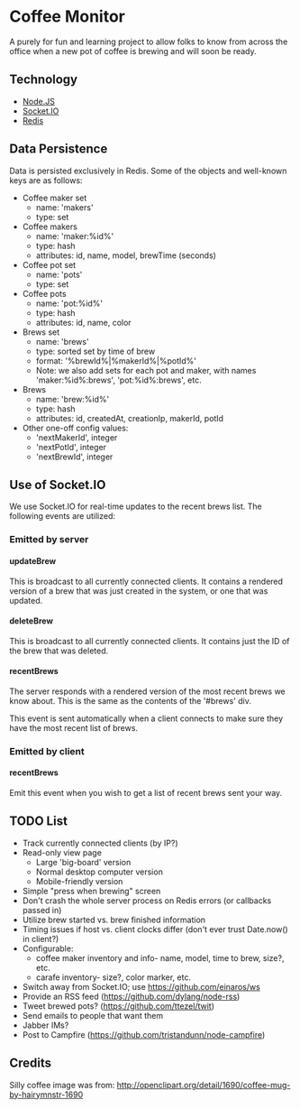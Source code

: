 Coffee Monitor
==============

A purely for fun and learning project to allow folks to know from across the
office when a new pot of coffee is brewing and will soon be ready.

Technology
----------

* [Node.JS](http://nodejs.org/)
* [Socket.IO](http://socket.io/)
* [Redis](http://redis.io/)

Data Persistence
----------------

Data is persisted exclusively in Redis. Some of the objects and well-known keys
are as follows:

* Coffee maker set
  - name: 'makers'
  - type: set
* Coffee makers
  - name: 'maker:%id%'
  - type: hash
  - attributes: id, name, model, brewTime (seconds)
* Coffee pot set
  - name: 'pots'
  - type: set
* Coffee pots
  - name: 'pot:%id%'
  - type: hash
  - attributes: id, name, color
* Brews set
  - name: 'brews'
  - type: sorted set by time of brew
  - format: '%brewId%|%makerId%|%potId%'
  - Note: we also add sets for each pot and maker, with names
    'maker:%id%:brews', 'pot:%id%:brews', etc.
* Brews
  - name: 'brew:%id%'
  - type: hash
  - attributes: id, createdAt, creationIp, makerId, potId
* Other one-off config values:
  - 'nextMakerId', integer
  - 'nextPotId', integer
  - 'nextBrewId', integer

Use of Socket.IO
----------------

We use Socket.IO for real-time updates to the recent brews list. The following
events are utilized:

### Emitted by server

#### updateBrew

This is broadcast to all currently connected clients. It contains a rendered
version of a brew that was just created in the system, or one that was updated.

#### deleteBrew

This is broadcast to all currently connected clients. It contains just the ID
of the brew that was deleted.

#### recentBrews

The server responds with a rendered version of the most recent brews we know
about. This is the same as the contents of the '#brews' div.

This event is sent automatically when a client connects to make sure they have
the most recent list of brews.

### Emitted by client

#### recentBrews

Emit this event when you wish to get a list of recent brews sent your way.

TODO List
---------

* Track currently connected clients (by IP?)
* Read-only view page
  - Large 'big-board' version
  - Normal desktop computer version
  - Mobile-friendly version
* Simple "press when brewing" screen
* Don't crash the whole server process on Redis errors (or callbacks passed in)
* Utilize brew started vs. brew finished information
* Timing issues if host vs. client clocks differ (don't ever trust Date.now()
  in client?)
* Configurable:
  - coffee maker inventory and info- name, model, time to brew, size?, etc.
  - carafe inventory- size?, color marker, etc.
* Switch away from Socket.IO; use https://github.com/einaros/ws
* Provide an RSS feed (https://github.com/dylang/node-rss)
* Tweet brewed pots? (https://github.com/ttezel/twit)
* Send emails to people that want them
* Jabber IMs?
* Post to Campfire (https://github.com/tristandunn/node-campfire)

Credits
-------

Silly coffee image was from:
http://openclipart.org/detail/1690/coffee-mug-by-hairymnstr-1690
